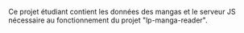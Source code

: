 Ce projet étudiant contient les données des mangas et le serveur JS nécessaire au fonctionnement du projet "lp-manga-reader".
